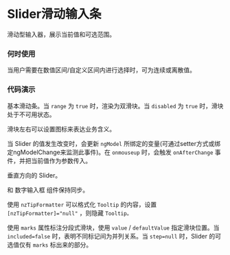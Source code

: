 
 # Slider滑动输入条
滑动型输入器，展示当前值和可选范围。
### 何时使用
当用户需要在数值区间/自定义区间内进行选择时，可为连续或离散值。
### 代码演示
基本滑动条。当  `range`  为  `true`  时，渲染为双滑块。当  `disabled`  为  `true`  时，滑块处于不可用状态。
<!-- example(slider:slider-basic-example) -->
滑块左右可以设置图标来表达业务含义。
<!-- deprecated-example(slider:slider:slider-icon) -->
当 Slider 的值发生改变时，会更新  `ngModel`  所绑定的变量(可通过setter方式或绑定ngModelChange来监测此事件)。在  `onmouseup`  时，会触发  `onAfterChange`  事件，并把当前值作为参数传入。
<!-- deprecated-example(slider:slider:slider-event) -->
垂直方向的 Slider。
<!-- deprecated-example(slider:slider:slider-vertical) -->
和  数字输入框  组件保持同步。
<!-- deprecated-example(slider:slider:slider-input-number) -->
使用  `nzTipFormatter`  可以格式化  `Tooltip`  的内容，设置  `[nzTipFormatter]="null"` ，则隐藏  `Tooltip。`
<!-- deprecated-example(slider:slider:slider-tip-formatter) -->
使用  `marks`  属性标注分段式滑块，使用  `value`  /  `defaultValue`  指定滑块位置。当  `included=false`  时，表明不同标记间为并列关系。当  `step=null`  时，Slider 的可选值仅有  `marks`  标出来的部分。
<!-- deprecated-example(slider:slider:slider-mark) -->
